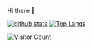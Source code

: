 Hi there 👋

[![github stats](https://github-readme-stats.vercel.app/api?username=jaredtao&hide=contribs&show_icons=true&count_private=true)](https://github.com/anuraghazra/github-readme-stats)
[![Top Langs](https://github-readme-stats.vercel.app/api/top-langs/?username=jaredtao&layout=compact)](https://github.com/anuraghazra/github-readme-stats)

![Visitor Count](https://profile-counter.glitch.me/jaredtao/count.svg)


